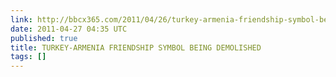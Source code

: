 ```yaml
---
link: http://bbcx365.com/2011/04/26/turkey-armenia-friendship-symbol-being-demolished/
date: 2011-04-27 04:35 UTC
published: true
title: TURKEY-ARMENIA FRIENDSHIP SYMBOL BEING DEMOLISHED
tags: []
---
```



